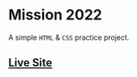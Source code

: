 # Mission 2022

A simple `HTML` & `CSS` practice project.

## [Live Site](https://mhasanjoy.github.io/mission-2022/)
